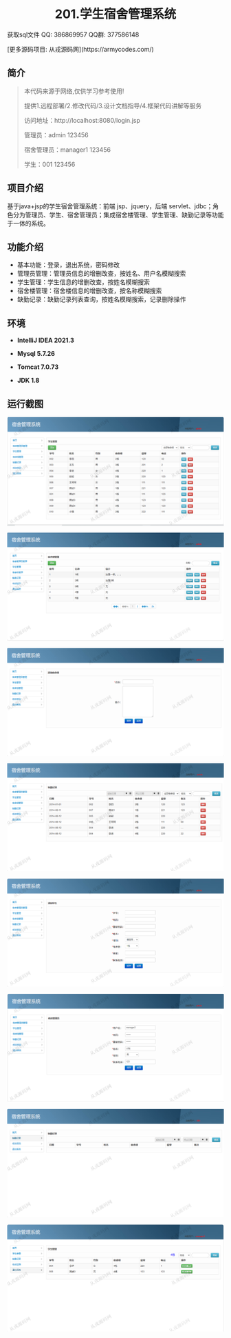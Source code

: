 <p><h1 align="center">201.学生宿舍管理系统</h1></p>

<p> 获取sql文件 QQ: 386869957 QQ群: 377586148 </p>
<p> [更多源码项目: 从戎源码网](https://armycodes.com/) </p>

## 简介

> 本代码来源于网络,仅供学习参考使用!
>
> 提供1.远程部署/2.修改代码/3.设计文档指导/4.框架代码讲解等服务
> 
> 访问地址：http://localhost:8080/login.jsp
> 
> 管理员：admin 123456
> 
> 宿舍管理员：manager1 123456
> 
> 学生：001 123456
>

## 项目介绍
基于java+jsp的学生宿舍管理系统：前端 jsp、jquery，后端 servlet、jdbc；角色分为管理员、学生、宿舍管理员；集成宿舍楼管理、学生管理、缺勤记录等功能于一体的系统。

## 功能介绍

- 基本功能：登录，退出系统，密码修改
- 管理员管理：管理员信息的增删改查，按姓名、用户名模糊搜索
- 学生管理：学生信息的增删改查，按姓名模糊搜索
- 宿舍楼管理：宿舍楼信息的增删改查，按名称模糊搜索
- 缺勤记录：缺勤记录列表查询，按姓名模糊搜索，记录删除操作

## 环境

- <b>IntelliJ IDEA 2021.3</b>

- <b>Mysql 5.7.26</b>

- <b>Tomcat 7.0.73</b>

- <b>JDK 1.8</b>

## 运行截图

![](screenshot/1.png)

![](screenshot/2.png)

![](screenshot/3.png)

![](screenshot/4.png)

![](screenshot/5.png)

![](screenshot/6.png)

![](screenshot/7.png)

![](screenshot/8.png)